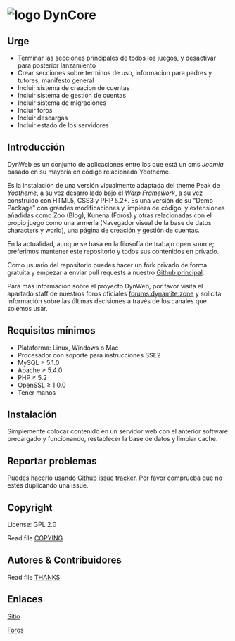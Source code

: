 # ![logo](http://dynamite.zone/images/dyn/logo_wow.png) DynCore

## Urge

+ Terminar las secciones principales de todos los juegos, y desactivar para posterior lanzamiento
+ Crear secciones sobre terminos de uso, informacion para padres y tutores, manifesto general
+ Incluir sistema de creacion de cuentas
+ Incluir sistema de gestión de cuentas 
+ Incluir sistema de migraciones
+ Incluir foros
+ Incluir descargas
+ Incluir estado de los servidores

## Introducción

DynWeb es un conjunto de aplicaciones entre los que está un cms *Joomla* basado en su mayoría en código relacionado Yootheme.

Es la instalación de una versión visualmente adaptada del theme Peak de *Yootheme*, a su vez desarrollado bajo el *Warp Framework*, a su vez construido con HTML5, CSS3 y PHP 5.2+. Es una versión de su "Demo Package" con grandes modificaciones y limpieza de código, y extensiones añadidas como Zoo (Blog), Kunena (Foros) y otras relacionadas con el propio juego como una armería (Navegador visual de la base de datos characters y world), una página de creación y gestión de cuentas.

En la actualidad, aunque se basa en la filosofía de trabajo open source; preferimos mantener este repositorio y todos sus contenidos en privado.

Como usuario del repositorio puedes hacer un fork privado de forma gratuita y empezar a enviar pull requests a nuestro [Github principal](https://github.com/Desch/DynCore).

Para más información sobre el proyecto DynWeb, por favor visita el apartado staff de nuestros foros oficiales [forums.dynamite.zone](http://forums.dynamite.zone) y solicita información sobre las últimas decisiones a través de los canales que solemos usar.


## Requisitos mínimos

+ Plataforma: Linux, Windows o Mac
+ Procesador con soporte para instrucciones SSE2
+ MySQL   ≥ 5.1.0
+ Apache  ≥ 5.4.0
+ PHP     ≥ 5.2
+ OpenSSL ≥ 1.0.0
+ Tener manos


## Instalación

Simplemente colocar contenido en un servidor web con el anterior software precargado y funcionando, restablecer la base de datos y limpiar cache.


## Reportar problemas

Puedes hacerlo usando [Github issue tracker](https://github.com/Desch/DynWeb). Por favor comprueba que no estés duplicando una issue.



## Copyright

License: GPL 2.0

Read file [COPYING](COPYING)


## Autores &amp; Contribuidores

Read file [THANKS](THANKS)


## Enlaces

[Sitio](http://www.dynamite.zone)

[Foros](http://forums.dynamite.zone/)
